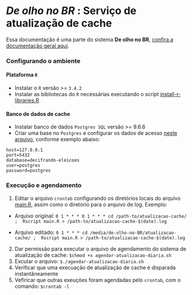 # *De olho no BR* : Serviço de atualização de cache
Essa documentação é uma parte do sistema **De olho no BR**, [confira  a documentação geral aqui](../README.MD). 

### Configurando o ambiente

#### Plataforma `R`
 * Instalar o `R` versão >= `3.4.2`
 * Instalar as bibliotecas do `R` necessárias executando o script [install-r-libraries.R](config/install-r-libraries.R)

#### Banco de dados de cache
 * Instalar banco de dados `Postgres SQL` versão >= 9.6.6
 * Criar uma base no `Postgres` e configurar os dados de acesso [neste arquivo](./config/postgres.properties), conforme exemplo abaixo:

```
host=127.0.0.1
port=5432
database=decifrando-eleicoes
user=postgres
password=postgres
```

### Execução e agendamento
 1. Editar o arquivo `crontab` configurando os diretórios locais do arquivo [main.R](main.R), assim como o diretório para o arquivo de log. Exemplo:
 
 - Arquivo original: `0 1 * * * 0 1 * * * cd /path-to/atualizacao-cache/ ;  Rscript main.R > /path-to/atualizacao-cache-$(date).log`
 
 - Arquivo editado: `0 1 * * * cd /media/de-olho-no-BR/atualizacao-cache/ ;  Rscript main.R > /path-to/atualizacao-cache-$(date).log`
 
 2. Dar permissão para executar o arquivo de agendamento do sistema de atualização de cache:
 `$chmod +x agendar-atualizacao-diaria.sh`
 3. Excutar o arquivo:
 `$./agendar-atualizacao-diaria.sh`
 4. Verificar que uma execuação de atualização de cache é disparada instantâneamente 
 5. Vefiricar que outras exeuções foram agendadas pelo `crontab`, com o comando: 
 `$crontab -l`
 
 